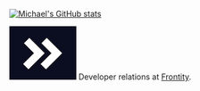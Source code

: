 [![Michael's GitHub stats](https://github-readme-stats.vercel.app/api?username=mburridge&show_icons=true&theme=radical)
](https://github.com/anuraghazra/github-readme-stats)

[![Frontity logo](./assets/frontity-logo.png)](https://frontity.org/)
Developer relations at [Frontity](https://frontity.org/).
<!--
**mburridge/mburridge** is a ✨ _special_ ✨ repository because its `README.md` (this file) appears on your GitHub profile.

Here are some ideas to get you started:

- 🔭 I’m currently working on ...
- 🌱 I’m currently learning ...
- 👯 I’m looking to collaborate on ...
- 🤔 I’m looking for help with ...
- 💬 Ask me about ...
- 📫 How to reach me: ...
- 😄 Pronouns: ...
- ⚡ Fun fact: ...
-->
